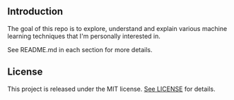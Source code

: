 ## Introduction ##
The goal of this repo is to explore, understand and explain various machine learning techniques that I'm personally interested in.  

See README.md in each section for more details.

## License ##
This project is released under the MIT license. [See LICENSE](https://github.com/crowjdh/ml-playground/blob/feature/pg/LICENSE) for details.
